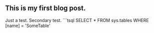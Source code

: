 ## This is my first blog post. 
Just a test.
Secondary test. ```tsql
 SELECT *
 FROM sys.tables
 WHERE [name] = 'SomeTable'
 ```
